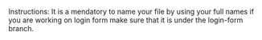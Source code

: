 Instructions:
It is a mendatory to name your file by using your full names
if you are working on login form make sure that it is under the login-form branch.
